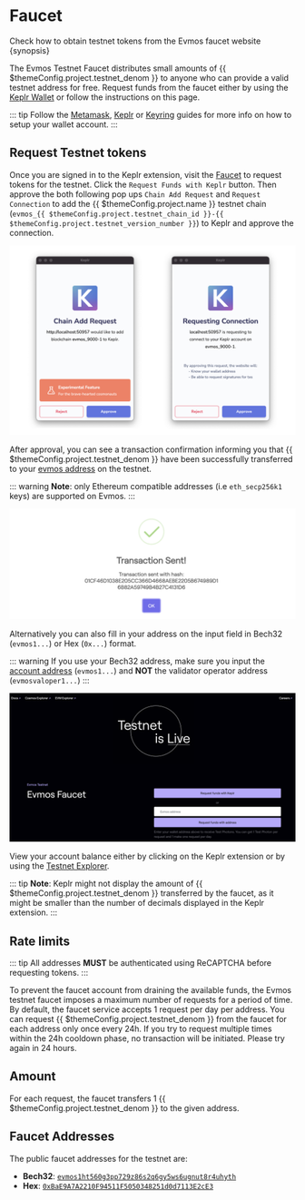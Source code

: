 <!--
order: 1
-->

# Faucet

Check how to obtain testnet tokens from the Evmos faucet website {synopsis}

The Evmos Testnet Faucet distributes small amounts of
{{ $themeConfig.project.testnet_denom }} to anyone who can provide a valid
testnet address for free. Request funds from the faucet either by using the
[Keplr Wallet](../../users/wallets/keplr.md) or follow the instructions on this
page.

::: tip Follow the [Metamask](../../users/wallets/metamask.md),
[Keplr](../../users/wallets/keplr.md) or [Keyring](../../users/keys/keyring.md)
guides for more info on how to setup your wallet account. :::

## Request Testnet tokens

<!-- markdown-link-check-disable-next-line -->

Once you are signed in to the Keplr extension, visit the
[Faucet](https://faucet.evmos.dev/) to request tokens for the testnet. Click the
`Request Funds with Keplr` button. Then approve the both following pop ups
`Chain Add Request` and `Request Connection` to add the
{{ $themeConfig.project.name }} testnet chain
(`evmos_{{ $themeConfig.project.testnet_chain_id }}-{{ $themeConfig.project.testnet_version_number }}`)
to Keplr and approve the connection.

![chain add request](../../img/keplr_approve_chain.png)

After approval, you can see a transaction confirmation informing you that
{{ $themeConfig.project.testnet_denom }} have been successfully transferred to
your
[evmos address](../../users/technical_concepts/accounts.md#address-formats-for-clients)
on the testnet.

::: warning **Note**: only Ethereum compatible addresses (i.e `eth_secp256k1`
keys) are supported on Evmos. :::

![chain add request](../../img/keplr_transaction.png)

Alternatively you can also fill in your address on the input field in Bech32
(`evmos1...`) or Hex (`0x...`) format.

::: warning If you use your Bech32 address, make sure you input the
[account address](../../users/technical_concepts/accounts.md#addresses-and-public-keys)
(`evmos1...`) and **NOT** the validator operator address (`evmosvaloper1...`)
:::

![faucet site](../../img/faucet_web_page.png)

View your account balance either by clicking on the Keplr extension or by using
the [Testnet Explorer](https://testnet.mintscan.io/evmos-testnet).

::: tip **Note**: Keplr might not display the amount of
{{ $themeConfig.project.testnet_denom }} transferred by the faucet, as it might
be smaller than the number of decimals displayed in the Keplr extension. :::

## Rate limits

::: tip All addresses **MUST** be authenticated using ReCAPTCHA before
requesting tokens. :::

To prevent the faucet account from draining the available funds, the Evmos
testnet faucet imposes a maximum number of requests for a period of time. By
default, the faucet service accepts 1 request per day per address. You can
request {{ $themeConfig.project.testnet_denom }} from the faucet for each
address only once every 24h. If you try to request multiple times within the 24h
cooldown phase, no transaction will be initiated. Please try again in 24 hours.

## Amount

For each request, the faucet transfers 1
{{ $themeConfig.project.testnet_denom }} to the given address.

## Faucet Addresses

The public faucet addresses for the testnet are:

- **Bech32**:
  [`evmos1ht560g3pp729z86s2q6gy5ws6ugnut8r4uhyth`](https://testnet.mintscan.io/evmos-testnet/account/evmos1ht560g3pp729z86s2q6gy5ws6ugnut8r4uhyth)
- **Hex**:
  [`0xBaE9A7A2210F94511F5050348251d0d7113E2cE3`](https://evm.evmos.dev/address/0xBaE9A7A2210F94511F5050348251d0d7113E2cE3/transactions)
